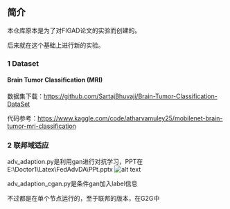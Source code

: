 ## 简介

本仓库原本是为了对FIGAD论文的实验而创建的。

后来就在这个基础上进行新的实验。

### 1 Dataset

#### Brain Tumor Classification (MRI)

数据集下载：https://github.com/SartajBhuvaji/Brain-Tumor-Classification-DataSet

代码参考：https://www.kaggle.com/code/atharvamuley25/mobilenet-brain-tumor-mri-classification


### 2 联邦域适应


adv_adaption.py是利用gan进行对抗学习，PPT在E:\Doctor1\Latex\FedAdvDA\PPt.pptx
![alt text](image-1.png)

adv_adaption_cgan.py是条件gan加入label信息

不过都是在单个节点运行的，至于联邦的版本，在G2G中